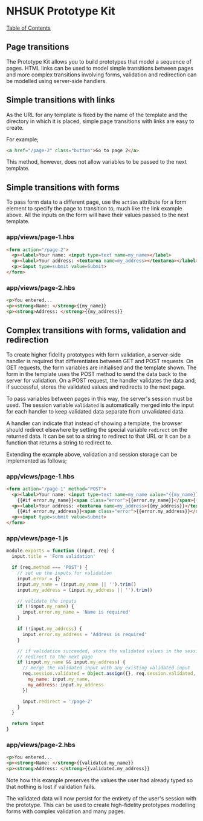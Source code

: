 # NHSUK Prototype Kit
[Table of Contents](/docs/guides/index.md)

## Page transitions
The Prototype Kit allows you to build prototypes that model a sequence of pages. HTML links
can be used to model simple transitions between pages and more complex transitions
involving forms, validation and redirection can be modelled using server-side
handlers.

## Simple transitions with links
As the URL for any template is fixed by the name of the template and the directory
in which it is placed, simple page transitions with links are easy to create.

For example;
```html
<a href="/page-2" class="button">Go to page 2</a>
```

This method, however, does not allow variables to be passed to the next template.

## Simple transitions with forms
To pass form data to a different page, use the `action` attribute for a form element
to specify the page to transition to, much like the link example above. All the
inputs on the form will have their values passed to the next template.

### app/views/page-1.hbs
```html
<form action="/page-2">
  <p><label>Your name: <input type=text name=my_name></label>
  <p><label>Your address: <textarea name=my_address></textarea></label>
  <p><input type=submit value=Submit>
</form>
```

### app/views/page-2.hbs
```html
<p>You entered...
<p><strong>Name: </strong>{{my_name}}
<p><strong>Address: </strong>{{my_address}}
```

## Complex transitions with forms, validation and redirection
To create higher fidelity prototypes with form validation, a server-side handler
is required that differentiates between GET and POST requests. On GET requests,
the form variables are initialised and the template shown. The form in the template
uses the POST method to send the data back to the server for validation. On a POST
request, the handler validates the data and, if successful, stores the validated
values and redirects to the next page.

To pass variables between pages in this way, the server's session must be used.
The session variable `validated` is automatically merged into the input for each
handler to keep validated data separate from unvalidated data.

A handler can indicate that instead of showing a template, the browser should
redirect elsewhere by setting the special variable `redirect` on the returned
data. It can be set to a string to redirect to that URL or it can be a function
that returns a string to redirect to.

Extending the example above, validation and session storage can be implemented as
follows;

### app/views/page-1.hbs
```html
<form action="/page-1" method="POST">
  <p><label>Your name: <input type=text name=my_name value="{{my_name}}"></label>
    {{#if error.my_name}}<span class="error">{{error.my_name}}</span>{{/if}}
  <p><label>Your address: <textarea name=my_address>{{my_address}}</textarea></label>
    {{#if error.my_address}}<span class="error">{{error.my_address}}</span>{{/if}}
  <p><input type=submit value=Submit>
</form>
```

### app/views/page-1.js
```js
module.exports = function (input, req) {
  input.title = 'Form validation'

  if (req.method === 'POST') {
    // set up the inputs for validation
    input.error = {}
    input.my_name = (input.my_name || '').trim()
    input.my_address = (input.my_address || '').trim()

    // validate the inputs
    if (!input.my_name) {
      input.error.my_name = 'Name is required'
    }

    if (!input.my_address) {
      input.error.my_address = 'Address is required'
    }

    // if validation succeeded, store the validated values in the session and
    // redirect to the next page
    if (input.my_name && input.my_address) {
      // merge the validated input with any existing validated input
      req.session.validated = Object.assign({}, req.session.validated, {
        my_name: input.my_name,
        my_address: input.my_address
      })

      input.redirect = '/page-2'
    }
  }

  return input
}
```

### app/views/page-2.hbs
```html
<p>You entered...
<p><strong>Name: </strong>{{validated.my_name}}
<p><strong>Address: </strong>{{validated.my_address}}
```

Note how this example preserves the values the user had already typed so that
nothing is lost if validation fails.

The validated data will now persist for the entirety of the user's session with
the prototype. This can be used to create high-fidelity prototypes modelling
forms with complex validation and many pages.
